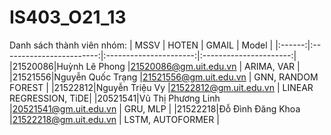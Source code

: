# IS403_O21_13
Danh sách thành viên nhóm: 
|  MSSV  |          HOTEN           |          GMAIL         |          Model         |
|:------:|:------------------------:|:----------------------:|:----------------------:|
|21520086|Huỳnh Lê Phong            |21520086@gm.uit.edu.vn  |        ARIMA, VAR      |
|21521556|Nguyễn Quốc Trạng         |21521556@gm.uit.edu.vn  |   GNN, RANDOM FOREST   |
|21522812|Nguyễn Triệu Vy           |21522812@gm.uit.edu.vn  | LINEAR REGRESSION, TiDE|
|20521541|Vũ Thị Phương Linh        |20521541@gm.uit.edu.vn  |         GRU, MLP       |
|21522218|Đỗ Đình Đăng Khoa         |21522218@gm.uit.edu.vn  |     LSTM, AUTOFORMER   |